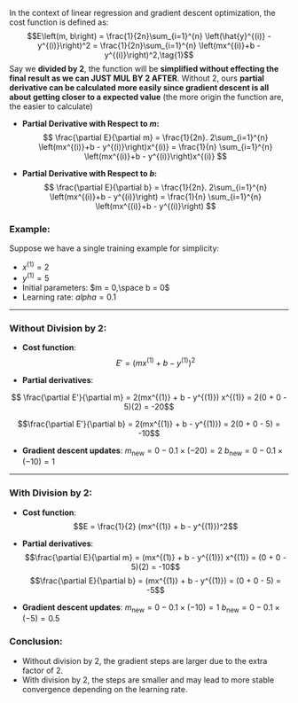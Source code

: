 In the context of linear regression and gradient descent optimization, the cost function is defined as:
$$E\left(m, b\right) = \frac{1}{2n}\sum_{i=1}^{n} \left(\hat{y}^{(i)} - y^{(i)}\right)^2 =
\frac{1}{2n}\sum_{i=1}^{n} \left(mx^{(i)}+b - y^{(i)}\right)^2,\tag{1}$$
Say we **divided by 2**, the function will be **simplified without effecting the final result as we can JUST MUL BY 2 AFTER**. Without 2, ours **partial derivative can be calculated more easily since gradient descent is all about getting closer to a expected value** (the more origin the function are, the easier to calculate)
+ **Partial Derivative with Respect to $m$:**
	$$
	\frac{\partial E}{\partial m} = \frac{1}{2n}. 2\sum_{i=1}^{n} \left(mx^{(i)}+b - y^{(i)}\right)x^{(i)}   = \frac{1}{n} \sum_{i=1}^{n} \left(mx^{(i)}+b - y^{(i)}\right)x^{(i)}   
	$$

+ **Partial Derivative with Respect to $b$:**
	$$
	\frac{\partial E}{\partial b} = \frac{1}{2n}. 2\sum_{i=1}^{n} \left(mx^{(i)}+b - y^{(i)}\right) = \frac{1}{n} \sum_{i=1}^{n} \left(mx^{(i)}+b - y^{(i)}\right)
	$$


### Example:
Suppose we have a single training example for simplicity:
- $x^{(1)} = 2$
- $y^{(1)} = 5$
- Initial parameters: $m = 0,\space b = 0$
- Learning rate: $alpha = 0.1$


---

### Without Division by 2:

- **Cost function**: 
$$E' = (mx^{(1)} + b - y^{(1)})^2$$
  
- **Partial derivatives**:

$$ \frac{\partial E'}{\partial m} = 2(mx^{(1)} + b - y^{(1)}) x^{(1)} = 2(0 + 0 - 5)(2) = -20$$

$$\frac{\partial E'}{\partial b} = 2(mx^{(1)} + b - y^{(1)}) = 2(0 + 0 - 5) = -10$$

- **Gradient descent updates**:
	$m_{\text{new}} = 0 - 0.1 \times (-20) = 2$
	$b_{\text{new}} = 0 - 0.1 \times (-10) = 1$
  

---

### With Division by 2:

- **Cost function**:   $$E = \frac{1}{2} (mx^{(1)} + b - y^{(1)})^2$$  
- **Partial derivatives**:
  $$\frac{\partial E}{\partial m} = (mx^{(1)} + b - y^{(1)}) x^{(1)} = (0 + 0 - 5)(2) = -10$$
  $$\frac{\partial E}{\partial b} = (mx^{(1)} + b - y^{(1)}) = (0 + 0 - 5) = -5$$

- **Gradient descent updates**:
	$m_{\text{new}} = 0 - 0.1 \times (-10) = 1$
	$b_{\text{new}} = 0 - 0.1 \times (-5) = 0.5$


### Conclusion:
- Without division by 2, the gradient steps are larger due to the extra factor of 2.
- With division by 2, the steps are smaller and may lead to more stable convergence depending on the learning rate.
